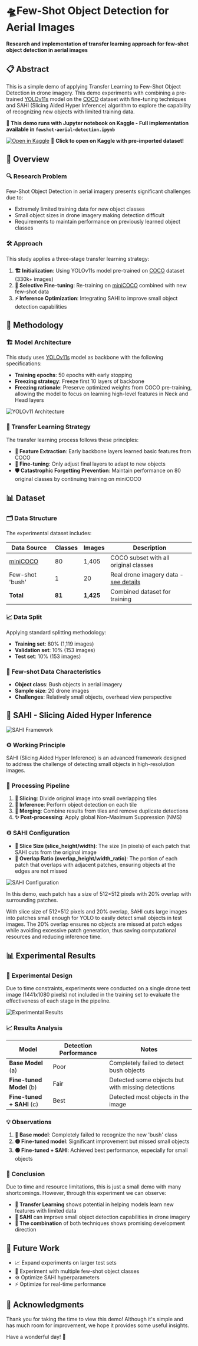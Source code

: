 # 🛸Few-Shot Object Detection for Aerial Images

**Research and implementation of transfer learning approach for few-shot object detection in aerial images**

## 📋 Abstract

This is a simple demo of applying Transfer Learning to Few-Shot Object Detection in drone imagery. This demo experiments with combining a pre-trained [YOLOv11s](https://docs.ultralytics.com/vi/tasks/detect/#models) model on the [COCO](https://cocodataset.org/#home) dataset with fine-tuning techniques and SAHI (Slicing Aided Hyper Inference) algorithm to explore the capability of recognizing new objects with limited training data.

**📓 This demo runs with Jupyter notebook on Kaggle - Full implementation available in `fewshot-aerial-detection.ipynb`**

[![Open in Kaggle](https://kaggle.com/static/images/open-in-kaggle.svg)](https://www.kaggle.com/code/phanminhtai/fewshot-aerial-detection) 🚀 **Click to open on Kaggle with pre-imported dataset!**

## 🎯 Overview

### 🔍 Research Problem

Few-Shot Object Detection in aerial imagery presents significant challenges due to:

-   Extremely limited training data for new object classes
-   Small object sizes in drone imagery making detection difficult
-   Requirements to maintain performance on previously learned object classes

### 🛠️ Approach

This study applies a three-stage transfer learning strategy:

1. **🏗️ Initialization**: Using YOLOv11s model pre-trained on [COCO](https://cocodataset.org/#home) dataset (330k+ images)
2. **🎨 Selective Fine-tuning**: Re-training on [miniCOCO](https://universe.roboflow.com/detectionnienluan/ms-coco-2017-xy2sy) combined with new few-shot data
3. **⚡ Inference Optimization**: Integrating SAHI to improve small object detection capabilities

## 🧠 Methodology

### 🏗️ Model Architecture

This study uses [YOLOv11s](https://docs.ultralytics.com/vi/tasks/detect/#models) model as backbone with the following specifications:

-   **Training epochs**: 50 epochs with early stopping
-   **Freezing strategy**: Freeze first 10 layers of backbone
-   **Freezing rationale**: Preserve optimized weights from COCO pre-training, allowing the model to focus on learning high-level features in Neck and Head layers

![YOLOv11 Architecture](layers-of-yolov11.png "YOLOv11 Layer Architecture")

### 🔄 Transfer Learning Strategy

The transfer learning process follows these principles:

-   **🎯 Feature Extraction**: Early backbone layers learned basic features from COCO
-   **🎨 Fine-tuning**: Only adjust final layers to adapt to new objects
-   **🛡️ Catastrophic Forgetting Prevention**: Maintain performance on 80 original classes by continuing training on miniCOCO

## 📊 Dataset

### 🗂️ Data Structure

The experimental dataset includes:

| Data Source                                                                    | Classes | Images    | Description                                        |
| ------------------------------------------------------------------------------ | ------- | --------- | -------------------------------------------------- |
| [miniCOCO](https://universe.roboflow.com/detectionnienluan/ms-coco-2017-xy2sy) | 80      | 1,405     | COCO subset with all original classes              |
| Few-shot 'bush'                                                                | 1       | 20        | Real drone imagery data - [see details](bush-imgs) |
| **Total**                                                                      | **81**  | **1,425** | Combined dataset for training                      |

### 📈 Data Split

Applying standard splitting methodology:

-   **Training set**: 80% (1,119 images)
-   **Validation set**: 10% (153 images)
-   **Test set**: 10% (153 images)

### 🌿 Few-shot Data Characteristics

-   **Object class**: Bush objects in aerial imagery
-   **Sample size**: 20 drone images
-   **Challenges**: Relatively small objects, overhead view perspective

## 🔪 SAHI - Slicing Aided Hyper Inference

![SAHI Framework](SAHI-2Slice-Aided-Hyper-Inference.png "SAHI Architecture for Small Object Detection")

### ⚙️ Working Principle

SAHI (Slicing Aided Hyper Inference) is an advanced framework designed to address the challenge of detecting small objects in high-resolution images.

### 🔄 Processing Pipeline

1. **🔪 Slicing**: Divide original image into small overlapping tiles
2. **🎯 Inference**: Perform object detection on each tile
3. **🧩 Merging**: Combine results from tiles and remove duplicate detections
4. **✨ Post-processing**: Apply global Non-Maximum Suppression (NMS)

### ⚙️ SAHI Configuration

-   **🔪 Slice Size (slice_height/width)**: The size (in pixels) of each patch that SAHI cuts from the original image
-   **🔄 Overlap Ratio (overlap_height/width_ratio)**: The portion of each patch that overlaps with adjacent patches, ensuring objects at the edges are not missed

![SAHI Configuration](config-SAHI.png "SAHI Configuration Parameters")

In this demo, each patch has a size of 512×512 pixels with 20% overlap with surrounding patches.

With slice size of 512×512 pixels and 20% overlap, SAHI cuts large images into patches small enough for YOLO to easily detect small objects in test images. The 20% overlap ensures no objects are missed at patch edges while avoiding excessive patch generation, thus saving computational resources and reducing inference time.

## 📊 Experimental Results

### 🧪 Experimental Design

Due to time constraints, experiments were conducted on a single drone test image (1441x1080 pixels) not included in the training set to evaluate the effectiveness of each stage in the pipeline.

![Experimental Results](experiment.png "Model Performance Comparison")

### 📈 Results Analysis

| Model                     | Detection Performance | Notes                                             |
| ------------------------- | --------------------- | ------------------------------------------------- |
| **Base Model** (a)        | Poor                  | Completely failed to detect bush objects          |
| **Fine-tuned Model** (b)  | Fair                  | Detected some objects but with missing detections |
| **Fine-tuned + SAHI** (c) | Best                  | Detected most objects in the image                |

### 💡 Observations

1. **🔴 Base model**: Completely failed to recognize the new 'bush' class
2. **🟡 Fine-tuned model**: Significant improvement but missed small objects
3. **🟢 Fine-tuned + SAHI**: Achieved best performance, especially for small objects

### 📝 Conclusion

Due to time and resource limitations, this is just a small demo with many shortcomings. However, through this experiment we can observe:

-   **🔄 Transfer Learning** shows potential in helping models learn new features with limited data
-   **🔪 SAHI** can improve small object detection capabilities in drone imagery
-   **🤝 The combination** of both techniques shows promising development direction

## 🚀 Future Work

-   📈 Expand experiments on larger test sets
-   🎯 Experiment with multiple few-shot object classes
-   ⚙️ Optimize SAHI hyperparameters
-   ⚡ Optimize for real-time performance

## 🙏 Acknowledgments

Thank you for taking the time to view this demo! Although it's simple and has much room for improvement, we hope it provides some useful insights.

Have a wonderful day! 🌟
